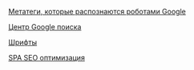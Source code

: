 <a href='https://developers.google.com/search/docs/advanced/crawling/special-tags'>
<p>
Метатеги, которые распознаются роботами Google
</p>
</a>

<a href='https://developers.google.com/search/docs/advanced/structured-data/article?hl=ru'>
<p>
Центр Google поиска
</p>
</a>

<a href='https://fonts.google.com/'>
<p>
Шрифты
</p>
</a>

<a href='https://netpeak.net/ru/blog/kak-optimizirovat-spa-sayty/'>
<p>
SPA SEO оптимизация
</p>
</a>
